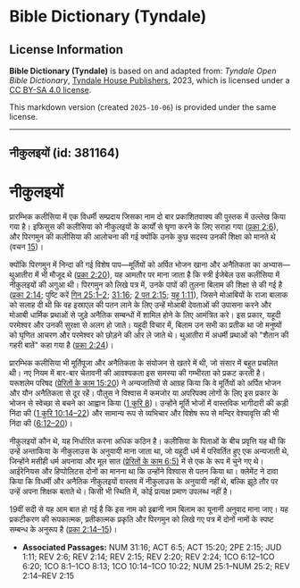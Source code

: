 # Bible Dictionary (Tyndale)

## License Information

**Bible Dictionary (Tyndale)** is based on and adapted from: _Tyndale Open Bible Dictionary_, [Tyndale House Publishers](https://tyndaleopenresources.com/), 2023, which is licensed under a [CC BY-SA 4.0 license](https://creativecommons.org/licenses/by-sa/4.0/legalcode.en).

This markdown version (created `2025-10-06`) is provided under the same license.



--------------------------------

## नीकुलइयों (id: 381164)

नीकुलइयों
=========

प्रारम्भिक कलीसिया में एक विधर्मी सम्प्रदाय जिसका नाम दो बार प्रकाशितवाक्य की पुस्तक में उल्लेख किया गया है। इफिसुस की कलीसिया को नीकुलइयों के कार्यों से घृणा करने के लिए सराहा गया ([प्रका 2:6](https://ref.ly/Rev2:6)), और पिरगमुन की कलीसिया की आलोचना की गई क्योंकि उनके कुछ सदस्य उनकी शिक्षा को मानते थे (वचन [15](https://ref.ly/Rev2:15))। 

क्योंकि पिरगमुन में निन्दा की गई विशेष पाप—मूर्तियों को अर्पित भोजन खाना और अनैतिकता का अभ्यास—थुआतीरा में भी मौजूद थे ([प्रका 2:20](https://ref.ly/Rev2:20)), यह आमतौर पर माना जाता है कि स्त्री ईजेबेल उस कलीसिया में नीकुलइयों की अगुआ थी। पिरगमुन को लिखे पत्र में, उनके पापों की तुलना बिलाम की शिक्षा से की गई है ([प्रका 2:14](https://ref.ly/Rev2:14); पुष्टि करें [गिन 25:1–2](https://ref.ly/Num25:1-Num25:2); [31:16](https://ref.ly/Num31:16); [2 पत 2:15](https://ref.ly/2Pet2:15); [यहू 1:11](https://ref.ly/Jude1:11)), जिसने मोआबियों के राजा बालाक को सलाह दी थी कि वह इस्राएल की पतन लाने के लिए उन्हें मोआबी देवताओं की उपासना करने और मोआबी धार्मिक प्रथाओं से जुड़े अनैतिक सम्बन्धों में शामिल होने के लिए आमंत्रित करे। इस प्रकार, यहूदी परमेश्वर और उनकी सुरक्षा से अलग हो जाते। यहूदी विचार में, बिलाम उन सभी का प्रतीक था जो मनुष्यों को घृणित आचरण और परमेश्वर को छोड़ने की ओर ले जाते थे। थुआतीरा में अधर्मी प्रथाओं को "शैतान की गहरी बातें" कहा गया है ([प्रका 2:24](https://ref.ly/Rev2:24))।

प्रारम्भिक कलीसिया भी मूर्तिपूजा और अनैतिकता के संयोजन से खतरे में थी, जो संसार में बहुत प्रचलित थी। नए नियम में बार\-बार चेतावनी की आवश्यकता इस समस्या की गम्भीरता को प्रकट करती है। यरूशलेम परिषद ([प्रेरितों के काम 15:20](https://ref.ly/Acts15:20)) ने अन्यजातियों से आग्रह किया कि वे मूर्तियों को अर्पित भोजन और यौन अनैतिकता से दूर रहें। पौलुस ने विश्वास में कमजोर या अपरिपक्व लोगों के लिए इस प्रकार के भोजन से स्वेच्छा से बचने का आह्वान किया ([1 कुरि 8](https://ref.ly/1Cor8:1-1Cor8:13))। उन्होंने मूर्ति भोजों में वास्तविक भागीदारी की कड़ी निंदा की ([1 कुरि 10:14–22](https://ref.ly/1Cor10:14-1Cor10:22)) और सामान्य रूप से व्यभिचार और विशेष रूप से मन्दिर वेश्यावृत्ति की भी निंदा की ([6:12–20](https://ref.ly/1Cor6:12-1Cor6:20))।

नीकुलइयों कौन थे, यह निर्धारित करना अधिक कठिन है। कलीसिया के पिताओं के बीच प्रवृत्ति यह थी कि उन्हें अन्ताकिया के नीकुलाउस के अनुयायी माना जाता था, जो यहूदी धर्म में परिवर्तित हुए एक अन्यजाती थे, जिन्होंने मसीही धर्म अपनाया और मूल सात ([प्रेरितों के काम 6:5\)](https://ref.ly/Acts6:5) में से एक के रूप में चुने गए थे। आईरेनियस और हिप्पोलिटस दोनों का मानना था कि उन्होंने विश्वास से पतन किया था। क्लेमेंट ने दावा किया कि विधर्मी और अनैतिक नीकुलइयों वास्तव में नीकुलाउस के अनुयायी नहीं थे, बल्कि झूठे तौर पर उन्हें अपना शिक्षक बताते थे। किसी भी स्थिति में, कोई प्रत्यक्ष प्रमाण उपलब्ध नहीं है।

19वीं सदी से यह आम बात हो गई है कि इस नाम को इब्रानी नाम बिलाम का यूनानी अनुवाद माना जाए। यह प्रकटीकरण की रूपकात्मक, प्रतीकात्मक प्रकृति और पिरगमुन को लिखे गए पत्र में दोनों नामों के स्पष्ट सम्बन्ध के अनुरूप है ([प्रका 2:14–15](https://ref.ly/Rev2:14-Rev2:15))।

* **Associated Passages:** NUM 31:16; ACT 6:5; ACT 15:20; 2PE 2:15; JUD 1:11; REV 2:6; REV 2:14; REV 2:15; REV 2:20; REV 2:24; 1CO 6:12–1CO 6:20; 1CO 8:1–1CO 8:13; 1CO 10:14–1CO 10:22; NUM 25:1–NUM 25:2; REV 2:14–REV 2:15

